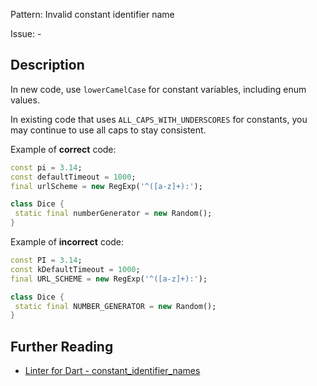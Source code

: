 Pattern: Invalid constant identifier name

Issue: -

## Description

In new code, use `lowerCamelCase` for constant variables, including enum values.

In existing code that uses `ALL_CAPS_WITH_UNDERSCORES` for constants, you may
continue to use all caps to stay consistent.

Example of **correct** code:
```dart
const pi = 3.14;
const defaultTimeout = 1000;
final urlScheme = new RegExp('^([a-z]+):');

class Dice {
 static final numberGenerator = new Random();
}
```

Example of **incorrect** code:
```dart
const PI = 3.14;
const kDefaultTimeout = 1000;
final URL_SCHEME = new RegExp('^([a-z]+):');

class Dice {
 static final NUMBER_GENERATOR = new Random();
}

```

## Further Reading

* [Linter for Dart - constant_identifier_names](https://dart.dev/tools/linter-rules/constant_identifier_names)